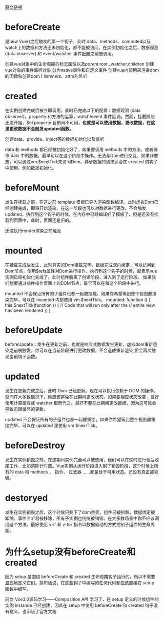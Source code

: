 [原文链接](https://juejin.cn/post/6874855535234170887)
# beforeCreate
是new Vue()之后触发的第一个钩子，此时 data、methods、computed以及watch上的数据和方法还未初始化，都不能被访问。在实例初始化之后，数据观测 (data observer) 和 event/watcher 事件配置之前被调用。

创建vue对象中的生命周期的标志属性以及$parent,$root,_watcher,children
创建vue对象的事件监听对象 分为native事件和自定义事件
创建vue内部用来渲染dom的函数和创建dom上$listeners、$attrs的监听

# created
在实例创建完成后被立即调用，此时已完成以下的配置：数据观测 (data observer)，property 和方法的运算，watch/event 事件回调。然而，挂载阶段还没开始，$el property 目前尚不可用，**也就是可以使用数据，更改数据，在这里更改数据不会触发updated函数。**

创建data、provide、inject等的数据初始化以及监听

data 和 methods 都已经被初始化好了，如果要调用 methods 中的方法，或者操作 data 中的数据，最早可以在这个阶段中操作。无法与Dom进行交互，如果非要想，可以通过vm.$nextTick来访问Dom。异步数据的请求适合在 created 的钩子中使用，例如数据初始化。

# beforeMount

发生在挂载之前，在这之前 template 模板已导入渲染函数编译。此时虚拟Dom已经创建完成，即将开始渲染。在这一阶段也可以对数据进行更改，不会触发updated。执行到这个钩子的时候，在内存中已经编译好了模板了，但是还没有挂载到页面中，此时，页面还是旧的。

还没执行render渲染之前触发
# mounted
在挂载完成后发生，此时真实的Dom挂载完毕，数据完成双向绑定，可以访问到Dom节点，使用$refs属性对Dom进行操作。执行到这个钩子的时候，就表示vue实例已经初始化完成了。此时组件脱离了创建阶段，进入到了运行阶段。 如果我们想要通过插件操作页面上的DOM节点，最早可以在和这个阶段中进行。

mounted 不会保证所有的子组件也都一起被挂载。如果你希望等到整个视图都渲染完毕，可以在 mounted 内部使用 vm.$nextTick。
mounted: function () {
  this.$nextTick(function () {
    // Code that will run only after the
    // entire view has been rendered
  })
}

# beforeUpdate
beforeUpdate：发生在更新之前，也就是响应式数据发生更新，虚拟dom重新渲染之前被触发，你可以在当前阶段进行更改数据，不会造成重新渲染,但会再次触发当前钩子函数。

# updated
发生在更新完成之后，此时 Dom 已经更新。现在可以执行依赖于 DOM 的操作。然而在大多数情况下，你应该避免在此期间更改状态。如果要相应状态改变，最好使用计算属性或 watcher 取而代之。最好不要在此期间更改数据，因为这可能会导致无限循环的更新。

updated 不会保证所有的子组件也都一起被重绘。如果你希望等到整个视图都重绘完毕，可以在 updated 里使用 vm.$nextTick。

# beforeDestroy
发生在实例销毁之前，在这期间实例完全可以被使用，我们可以在这时进行善后收尾工作，比如清除计时器。Vue实例从运行阶段进入到了销毁阶段，这个时候上所有的 data 和 methods ， 指令， 过滤器 ……都是处于可用状态。还没有真正被销毁。

# destoryed
发生在实例销毁之后，这个时候只剩下了dom空壳。组件已被拆解，数据绑定被卸除，事件监听器被移除，所有子实例也统统被销毁。在大多数场景中你不应该调用这个方法。最好使用 v-if 和 v-for 指令以数据驱动的方式控制子组件的生命周期。

# 为什么setup没有beforeCreate和created
因为 setup 是围绕 beforeCreate 和 created 生命周期钩子运行的，所以不需要显式地定义它们。换句话说，在这些钩子中编写的任何代码都应该直接在 setup 函数中编写。


前文 Vue3.0源码学习——Composition API 学习了，在 setup 定义的时候组件的实例 instance 已经创建，因此在 setup 中使用 beforeCreate 和 created 钩子没有意义，也印证了官方文档

